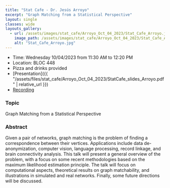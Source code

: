 ```yaml
---
title: "Stat Cafe - Dr. Jesús Arroyo"
excerpt: "Graph Matching from a Statistical Perspective"
layout: single
classes: wide
layouts_gallery:
  - url: /assets/images/stat_cafe/Arroyo_Oct_04_2023/Stat_Cafe_Arroyo.jpg
    image_path: /assets/images/stat_cafe/Arroyo_Oct_04_2023/Stat_Cafe_Arroyo.jpg
    alt: "Stat_Cafe_Arroyo.jpg"
---
```


- Time: Wednesday 10/04/2023 from 11:30 AM to 12:20 PM
- Location: BLOC 448
- Pizza and drinks provided
- [Presentation]({{ "/assets/files/stat_cafe/Arroyo_Oct_04_2023/StatCafe_slides_Arroyo.pdf" | relative_url }})
- [Recording](https://www.youtube.com/watch?v=l7jI966PWiA)


### Topic

Graph Matching from a Statistical Perspective


### Abstract

Given a pair of networks, graph matching is the problem of finding a correspondence between their vertices. Applications include data de-anonymization, computer vision, language processing, record linkage, and brain connectivity analysis.  This talk will present a general overview of the problem, with a focus on some recent methodologies based on the maximum likelihood estimation principle. The talk will focus on computational aspects, theoretical results on graph matchability, and illustrations in simulated and real networks. Finally, some future directions will be discussed.



